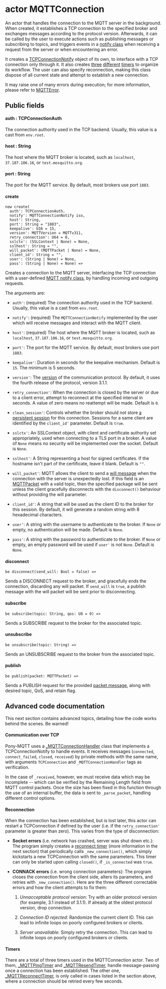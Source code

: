 # actor MQTTConnection

An actor that handles the connection to the MQTT server in the background. When created, it establishes a TCP connection to the specified broker and exchanges messages according to the protocol version. Afterwards, it can be called by the user to execute actions such as publishing messages or subscribing to topics, and triggers events in a [notify class](//classes/interface-mqttconnectionnotify.md) when receiving a request from the server or when encountering an error.

It creates a [TCPConnectionNotify](//classes/class-mqttconnectionhandler.md) object of its own, to interface with a TCP connection only through it. It also creates [three](//classes/class-mqttpingtimer.md) [different](//classes/class-mqttresendtimer.md) [timers](/classes/class-mqttreconnecttimer.md) to organize its workflow. The user can also specify reconnection, making this class dispose of all current state and attempt to establish a new connection.

It may raise one of many errors during execution; for more information, please refer to [MQTTError](//classes/type-mqtterror.md).

## Public fields

#### auth : TCPConnectionAuth

The connection authority used in the TCP backend. Usually, this value is a cast from `env.root`.

#### host : String

The host where the MQTT broker is located, such as `localhost`, `37.187.106.16`, or `test.mosquitto.org`.

#### port : String

The port for the MQTT service. By default, most brokers use port `1883`.

#### create

```pony
new create(
  auth': TCPConnectionAuth,
  notify': MQTTConnectionNotify iso,
  host': String,
  port': String = "1883",
  keepalive': U16 = 15,
  version': MQTTVersion = MQTTv311,
  retry_connection': U64 = 0,
  sslctx': (SSLContext | None) = None,
  sslhost': String = "",
  will_packet': (MQTTPacket | None) = None,
  client_id': String = "",
  user': (String | None) = None,
  pass': (String | None) = None) =>
```

Creates a connection to the MQTT server, interfacing the TCP connection with a user-defined [MQTT notify class](//classes/interface-mqttconnectionnotify.md), by handling incoming and outgoing requests.

The arguments are:

* `auth'`: \(required\) The connection authority used in the TCP backend. Usually, this value is a cast from `env.root`.

* `notify'`: \(required\) The `MQTTConnectionNotify` implemented by the user which will receive messages and interact with the MQTT client.

* `host'`: \(required\) The host where the MQTT broker is located, such as `localhost`, `37.187.106.16`, or `test.mosquitto.org`.

* `port'`: The port for the MQTT service. By default, most brokers use port `1883`.

* `keepalive'`: Duration in seconds for the keepalive mechanism. Default is `15`. The minimum is 5 seconds.

* `version'`: The [version](//classes/type-mqttversion.md) of the communication protocol. By default, it uses the fourth release of the protocol, version 3.1.1.

* `retry_connection'`: When the connection is closed by the server or due to a client error, attempt to reconnect at the specified interval in seconds. A value of zero means no reattempt will be made. Default is `0`.

* `clean_session'`: Controls whether the broker should not store [a persistent session](https://www.hivemq.com/blog/mqtt-essentials-part-7-persistent-session-queuing-messages) for this connection. Sessions for a same client are identified by the `client_id'` parameter. Default is `true`.

* `sslctx'`: An SSLContext object, with client and certificate authority set appropriately, used when connecting to a TLS port in a broker. A value of `None` means no security will be implemented over the socket. Default is `None`.

* `sslhost'`: A String representing a host for signed certificates. If the hostname isn't part of the certificate, leave it blank. Default is `""`.

* `will_packet'`: MQTT allows the client to send a [will message](http://docs.oasis-open.org/mqtt/mqtt/v3.1.1/os/mqtt-v3.1.1-os.html#_Will_Flag) when the connection with the server is unexpectedly lost. If this field is an [MQTTPacket](//classes/class-mqttpacket.md) with a valid topic, then the specified package will be sent unless the client gracefully disconnects with the `disconnect()` behaviour without providing the will parameter.

* `client_id'`: A string that will be used as the client ID to the broker for this session. By default, it will generate a random string with 8 hexadecimal characters.

* `user'`: A string with the username to authenticate to the broker. If `None` or empty, no authentication will be made. Default is `None`.

* `pass'`: A string with the password to authenticate to the broker. If `None` or empty, an empty password will be used if `user'` is not `None`. Default is `None`.

#### disconnect

```pony
be disconnect(send_will: Bool = false) =>
```

Sends a DISCONNECT request to the broker, and gracefully ends the connection, discarding any will packet. If `send_will` is `true`, a publish message with the will packet will be sent prior to disconnecting.

#### subscribe

```pony
be subscribe(topic: String, qos: U8 = 0) =>
```

Sends a SUBSCRIBE request to the broker for the associated topic.

#### unsubscribe

```pony
be unsubscribe(topic: String) =>
```

Sends an UNSUBSCRIBE request to the broker from the associated topic.

#### publish

```pony
be publish(packet: MQTTPacket) =>
```

Sends a PUBLISH request for the provided [packet message](//classes/class-mqttpacket.md), along with desired topic, QoS, and retain flag.

## Advanced code documentation

This next section contains advanced topics, detailing how the code works behind the scenes. Be warned!

#### Communication over TCP

Pony-MQTT uses a [\_MQTTConnectionHandler](//classes/class-mqttconnectionhandler.md) class that implements a TCPConnectionNotify to handle events. It receives messages \(`connected`, `connect_failed`, `closed`, `received`\) by private methods with the same name, with arguments `TCPConnection` and `_MQTTConnectionHandler` tags as verification.

In the case of `_received`, however, we must receive data which may be incomplete -- which can be verified by the Remaining Length field from MQTT control packets. Once the size has been fixed in this function through the use of an internal buffer, the data is sent to `_parse_packet`, handling different control options.

#### Reconnection

When the connection has been established, but is lost later, this actor can restart a TCPConnection if defined by the user \(i.e. if the `retry_connection'` parameter is greater than zero\). This varies from the type of disconnection:

* **Socket errors** \(i.e. network has crashed, server was shut down etc.\): The program simply creates a [reconnect timer](/classes/class-mqttreconnecttimer.md) \(more information in the next section\) that periodically calls `_new_connection()`, which simply kickstarts a new TCPConnection with the same parameters. This timer can only be started upon calling `closed()`, if `_is_connected` was `true`.

* **CONNACK errors** \(i.e. wrong connection parameters\): The program closes the connection from the client side, alters its parameters, and retries with `_new_connection()`. Here are the three different correctable errors and how the client attempts to fix them:

  1. _Unnacceptable protocol version_: Try with an older protocol version \(for example, 3.1 instead of 3.1.1\). If already at the oldest protocol version, drop connection.

  2. _Connection ID rejected_: Randomize the current client ID. This can lead to infinite loops on poorly configured brokers or clients.

  3. _Server unavailable_: Simply retry the connection. This can lead to infinite loops on poorly configured brokers or clients.

#### Timers

There are a total of three timers used in the MQTTConnection actor. Two of them, [\_MQTTPingTimer](//classes/class-mqttpingtimer.md) and [\_MQTTResendTimer](//classes/class-mqttresendtimer.md), handle message-passing once a connection has been established. The other one, [\_MQTTReconnectTimer](/classes/class-mqttreconnecttimer.md), is only called in cases listed in the section above, where a connection should be retried every few seconds.
